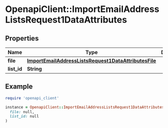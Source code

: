# OpenapiClient::ImportEmailAddressListsRequest1DataAttributes

## Properties

| Name | Type | Description | Notes |
| ---- | ---- | ----------- | ----- |
| **file** | [**ImportEmailAddressListsRequest1DataAttributesFile**](ImportEmailAddressListsRequest1DataAttributesFile.md) |  |  |
| **list_id** | **String** |  |  |

## Example

```ruby
require 'openapi_client'

instance = OpenapiClient::ImportEmailAddressListsRequest1DataAttributes.new(
  file: null,
  list_id: null
)
```


